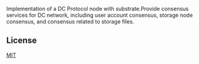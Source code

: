 Implementation of a DC Protocol node with substrate.Provide consensus services for DC network, including user account consensus, storage node consensus, and consensus related to storage files.

## License

[MIT](LICENSE)

